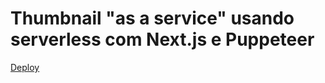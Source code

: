 # Thumbnail "as a service" usando serverless com Next.js e Puppeteer

[Deploy](https://serverless-thumb-generator.paulorcvieira.vercel.app/)